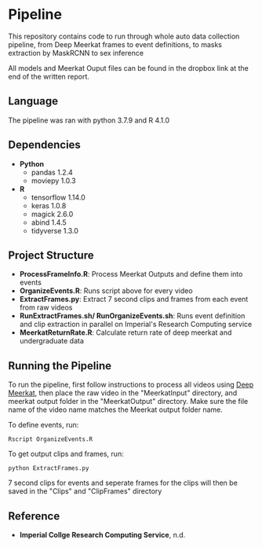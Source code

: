 # Pipeline
This repository contains code to run through whole auto data collection pipeline, from Deep Meerkat frames to event definitions, to masks extraction by MaskRCNN to sex inference

All models and Meerkat Ouput files can be found in the dropbox link at the end of the written report.

## Language
The pipeline was ran with python 3.7.9 and R 4.1.0

## Dependencies
- **Python**
    - pandas 1.2.4
    - moviepy 1.0.3
- **R**
    - tensorflow 1.14.0
    - keras 1.0.8
    - magick 2.6.0
    - abind 1.4.5
    - tidyverse 1.3.0


## Project Structure
- **ProcessFrameInfo.R**: Process Meerkat Outputs and define them into events
- **OrganizeEvents.R**: Runs script above for every video
- **ExtractFrames.py**: Extract 7 second clips and frames from each event from raw videos
- **RunExtractFrames.sh/ RunOrganizeEvents.sh**: Runs event definition and clip extraction in parallel on Imperial's Research Computing service
- **MeerkatReturnRate.R**: Calculate return rate of deep meerkat and undergraduate data

## Running the Pipeline
To run the pipeline, first follow instructions to process all videos using [Deep Meerkat](https://github.com/alexhang212/SparrowVis_Code/tree/master/DeepMeerkat), then place the raw video in the "MeerkatInput" directory, and meerkat output folder in the "MeerkatOutput" directory. Make sure the file name of the video name matches the Meerkat output folder name. 

To define events, run:
```
Rscript OrganizeEvents.R
```

To get output clips and frames, run:
```
python ExtractFrames.py
```
7 second clips for events and seperate frames for the clips will then be saved in the "Clips" and "ClipFrames" directory

## Reference
- **Imperial Collge Research Computing Service**, n.d.